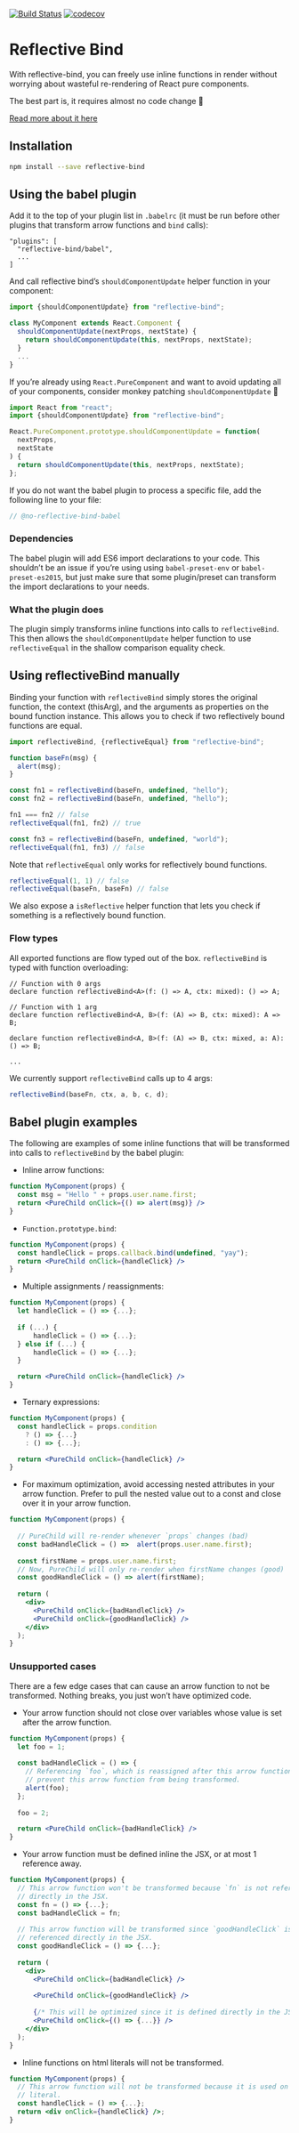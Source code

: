 [![Build Status](https://travis-ci.org/flexport/reflective-bind.svg?branch=master)](https://travis-ci.org/flexport/reflective-bind)
[![codecov](https://codecov.io/gh/flexport/reflective-bind/branch/master/graph/badge.svg)](https://codecov.io/gh/flexport/reflective-bind)

# Reflective Bind

With reflective-bind, you can freely use inline functions in render without worrying about wasteful re-rendering of React pure components.

The best part is, it requires almost no code change 🙌

[Read more about it here](https://flexport.engineering/ending-the-debate-on-inline-functions-in-react-8c03fabd144)

## Installation

```sh
npm install --save reflective-bind
```

## Using the babel plugin

Add it to the top of your plugin list in `.babelrc` (it must be run before other plugins that transform arrow functions and `bind` calls):

```
"plugins": [
  "reflective-bind/babel",
  ...
]
```

And call reflective bind’s `shouldComponentUpdate` helper function in your component:

```js
import {shouldComponentUpdate} from "reflective-bind";

class MyComponent extends React.Component {
  shouldComponentUpdate(nextProps, nextState) {
    return shouldComponentUpdate(this, nextProps, nextState);
  }
  ...
}
```

If you’re already using `React.PureComponent` and want to avoid updating all of your components, consider monkey patching `shouldComponentUpdate` 🙊

```js
import React from "react";
import {shouldComponentUpdate} from "reflective-bind";

React.PureComponent.prototype.shouldComponentUpdate = function(
  nextProps,
  nextState
) {
  return shouldComponentUpdate(this, nextProps, nextState);
};
```

If you do not want the babel plugin to process a specific file, add the following line to your file:

```js
// @no-reflective-bind-babel
```

### Dependencies
The babel plugin will add ES6 import declarations to your code. This shouldn’t be an issue if you’re using using `babel-preset-env` or `babel-preset-es2015`, but just make sure that some plugin/preset can transform the import declarations to your needs.

### What the plugin does

The plugin simply transforms inline functions into calls to `reflectiveBind`. This then allows the `shouldComponentUpdate` helper function to use `reflectiveEqual` in the shallow comparison equality check.

## Using reflectiveBind manually

Binding your function with `reflectiveBind` simply stores the original function, the context (thisArg), and the arguments as properties on the bound function instance. This allows you to check if two reflectively bound functions are equal.

```js
import reflectiveBind, {reflectiveEqual} from "reflective-bind";

function baseFn(msg) {
  alert(msg);
}

const fn1 = reflectiveBind(baseFn, undefined, "hello");
const fn2 = reflectiveBind(baseFn, undefined, "hello");

fn1 === fn2 // false
reflectiveEqual(fn1, fn2) // true

const fn3 = reflectiveBind(baseFn, undefined, "world");
reflectiveEqual(fn1, fn3) // false
```

Note that `reflectiveEqual` only works for reflectively bound functions.

```js
reflectiveEqual(1, 1) // false
reflectiveEqual(baseFn, baseFn) // false
```

We also expose a `isReflective` helper function that lets you check if something is a reflectively bound function.

### Flow types

All exported functions are flow typed out of the box. `reflectiveBind` is typed with function overloading:

```
// Function with 0 args
declare function reflectiveBind<A>(f: () => A, ctx: mixed): () => A;

// Function with 1 arg
declare function reflectiveBind<A, B>(f: (A) => B, ctx: mixed): A => B;

declare function reflectiveBind<A, B>(f: (A) => B, ctx: mixed, a: A): () => B;

...
```

We currently support `reflectiveBind` calls up to 4 args:

```js
reflectiveBind(baseFn, ctx, a, b, c, d);
```

## Babel plugin examples

The following are examples of some inline functions that will be transformed into calls to `reflectiveBind` by the babel plugin:

- Inline arrow functions:

```jsx
function MyComponent(props) {
  const msg = "Hello " + props.user.name.first;
  return <PureChild onClick={() => alert(msg)} />
}
```

- `Function.prototype.bind`:

```jsx
function MyComponent(props) {
  const handleClick = props.callback.bind(undefined, "yay");
  return <PureChild onClick={handleClick} />
}
```

- Multiple assignments / reassignments:

```jsx
function MyComponent(props) {
  let handleClick = () => {...};
  
  if (...) {
      handleClick = () => {...};
  } else if (...) {
      handleClick = () => {...};
  }

  return <PureChild onClick={handleClick} />
}
```

- Ternary expressions:

```jsx
function MyComponent(props) {
  const handleClick = props.condition
    ? () => {...}
    : () => {...};

  return <PureChild onClick={handleClick} />
}
```

- For maximum optimization, avoid accessing nested attributes in your arrow function. Prefer to pull the nested value out to a const and close over it in your arrow function.

```jsx
function MyComponent(props) {
  
  // PureChild will re-render whenever `props` changes (bad)
  const badHandleClick = () =>  alert(props.user.name.first);
  
  const firstName = props.user.name.first;
  // Now, PureChild will only re-render when firstName changes (good)
  const goodHandleClick = () => alert(firstName);
  
  return (
    <div>
      <PureChild onClick={badHandleClick} />
      <PureChild onClick={goodHandleClick} />
    </div>
  );
}
```

### Unsupported cases

There are a few edge cases that can cause an arrow function to not be transformed. Nothing breaks, you just won’t have optimized code.

- Your arrow function should not close over variables whose value is set after the arrow function.

```jsx
function MyComponent(props) {
  let foo = 1;
  
  const badHandleClick = () => {
    // Referencing `foo`, which is reassigned after this arrow function, will
    // prevent this arrow function from being transformed.
    alert(foo);
  };
  
  foo = 2;

  return <PureChild onClick={badHandleClick} />
}
```

- Your arrow function must be defined inline the JSX, or at most 1 reference away.

```jsx
function MyComponent(props) {
  // This arrow function won't be transformed because `fn` is not referenced
  // directly in the JSX.
  const fn = () => {...};
  const badHandleClick = fn;
                    
  // This arrow function will be transformed since `goodHandleClick` is
  // referenced directly in the JSX.
  const goodHandleClick = () => {...};
                    
  return (
    <div>
      <PureChild onClick={badHandleClick} />
      
      <PureChild onClick={goodHandleClick} />
      
      {/* This will be optimized since it is defined directly in the JSX */}
      <PureChild onClick={() => {...}} />
    </div>
  );
}
```

- Inline functions on html literals will not be transformed.

```jsx
function MyComponent(props) {
  // This arrow function will not be transformed because it is used on an html
  // literal.
  const handleClick = () => {...};
  return <div onClick={handleClick} />;
}
```
